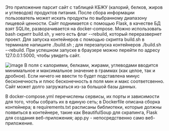 Это приложение парсит сайт с таблицей КБЖУ (калорий, белков, жиров и углеводов) продуктов питания. После сбора информации пользователь может искать продукты по выбранному диапазону пищевой ценности.
Сайт поднимается с помощью Flask, в качестве БД взят SQLite, разворачивается на docker-compose.
Можно использовать bash скрипт build.sh, у него есть флаг --rebuild, который переразвернет проект. Для запуска контейнеров с помощью скрипта build.sh в терминале напишите ./build.sh ; для перезапуска контейнеров ./build.sh --rebuild. При успешном запуске в браузере можно перейти по адресу 127.0.0.1:5000, чтобы увидеть сайт.

![image](https://github.com/user-attachments/assets/865d1bee-5313-40ea-a847-8afb19871ccf)
В поля с калориями, белками, жирами, углеводами вводится минимальное и максимальное значение в граммах (как целое, так и дробное). Если ничего не ввести то будет подставлена минус бесконечность и плюс бесконечность в поля мин и макс соответсвенно.
Сайт может долго загружаться из-за большой базы данных.

В docker-compose.yml перечислены сервисы, их порты и зависимости для того, чтобы собрать их в единую сеть;
в Dockerfile описана сборка контейнера;
в requirements.txt расписаны библиотеки, которые должны появиться в контейнере, такие как BeautifulSoup для скрапинга, Flask для создания веб-приложения;
app.py - непосредственно само веб-приложение.
